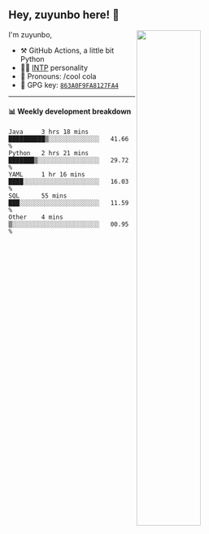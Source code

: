 

## Hey, zuyunbo here! :wave: 
[<img align="right" width="50%" src="https://github-readme-stats.vercel.app/api?username=zuyunbo&theme=dark&show_icons=true">](https://metrics.lecoq.io/ouuan?template=classic)

I'm zuyunbo,

-   :hammer_and_pick: GitHub Actions, a little bit Python
-   :man_scientist: [INTP](https://www.16personalities.com/profiles/3302586f07ca3) personality
-   :man: Pronouns: /cool cola
-   :key: GPG key: [`863A0F9FA8127FA4`](https://github.com/zuyunbo.gpg)

---

#### :bar_chart: Weekly development breakdown
<!--START_SECTION:waka-->

```text
Java     3 hrs 18 mins   ██████████▒░░░░░░░░░░░░░░   41.66 %
Python   2 hrs 21 mins   ███████▒░░░░░░░░░░░░░░░░░   29.72 %
YAML     1 hr 16 mins    ████░░░░░░░░░░░░░░░░░░░░░   16.03 %
SQL      55 mins         ███░░░░░░░░░░░░░░░░░░░░░░   11.59 %
Other    4 mins          ▒░░░░░░░░░░░░░░░░░░░░░░░░   00.95 %
```

<!--END_SECTION:waka-->

